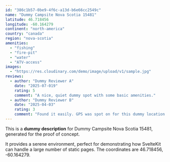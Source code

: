 ```yaml
---
id: "386c1b57-0be9-4f6c-a13d-b6e66cc2549c"
name: "Dummy Campsite Nova Scotia 15481"
latitude: 46.718456
longitude: -60.164279
continent: "north-america"
country: "canada"
region: "nova-scotia"
amenities:
  - "fishing"
  - "fire-pit"
  - "water"
  - "ATV-access"
images:
  - "https://res.cloudinary.com/demo/image/upload/v1/sample.jpg"
reviews:
  - author: "Dummy Reviewer A"
    date: "2025-07-019"
    rating: 5
    comment: "A nice, quiet dummy spot with some basic amenities."
  - author: "Dummy Reviewer B"
    date: "2025-04-03"
    rating: 3
    comment: "Found it easily. GPS was spot on for this dummy location."
---
```


This is a **dummy description** for Dummy Campsite Nova Scotia 15481, generated for the proof of concept.

It provides a serene environment, perfect for demonstrating how SvelteKit can handle a large number of static pages. The coordinates are 46.718456, -60.164279.
